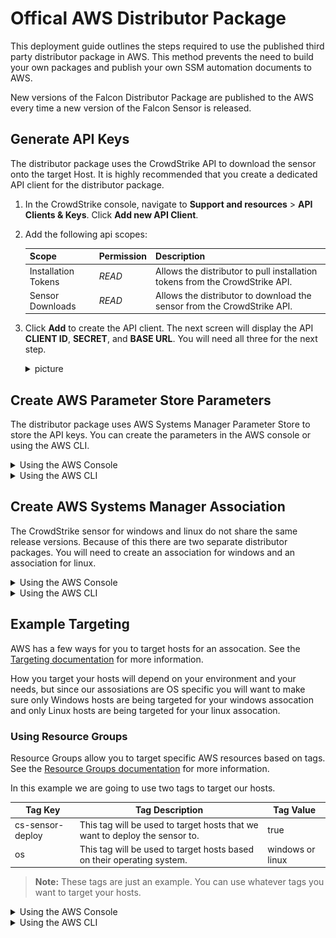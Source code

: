 # Offical AWS Distributor Package

This deployment guide outlines the steps required to use the published third party distributor package in AWS. This method prevents the need to build your own packages and publish your own SSM automation documents to AWS.

New versions of the Falcon Distributor Package are published to the AWS every time a new version of the Falcon Sensor is released.

## Generate API Keys

The distributor package uses the CrowdStrike API to download the sensor onto the target Host. It is highly recommended that you create a dedicated API client for the distributor package.

1. In the CrowdStrike console, navigate to **Support and resources** > **API Clients & Keys**. Click **Add new API Client**.
2. Add the following api scopes:

    | Scope | Permission | Description |
    | --- | --- | --- |
    | Installation Tokens | *READ* | Allows the distributor to pull installation tokens from the CrowdStrike API. |
    | Sensor Downloads | *READ* | Allows the distributor to download the sensor from the CrowdStrike API. |

3. Click **Add** to create the API client. The next screen will display the API **CLIENT ID**, **SECRET**, and **BASE URL**. You will need all three for the next step.

    <details><summary>picture</summary>
    <p>

    ![api-client-keys](./assets/api-client-keys.png)

    </p>
    </details>

## Create AWS Parameter Store Parameters

The distributor package uses AWS Systems Manager Parameter Store to store the API keys. You can create the parameters in the AWS console or using the AWS CLI.

<details><summary>Using the AWS Console</summary>
<p>

1. In your AWS console, navigate to **AWS Systems Manager** > **Application Management** > **Parameter Store**.
2. Create the following parameters

    | Default Parameter Name | Parameter Value | Parameter Type |
    | --- | --- | --- |
    | /CrowdStrike/Falcon/Cloud | The **BASE URL** from [Generate API Keys](#generate-api-keys). | SecureString |
    | /CrowdStrike/Falcon/ClientID | The **CLIENT ID** from [Generate API Keys](#generate-api-keys). |SecureString |
    | /CrowdStrike/Falcon/ClientSecret | The **SECRET** from [Generate API Keys](#generate-api-keys). | SecureString |
    > **Note:** These are the default parameter names the distributor package looks for. You can use any parameter name you want as long as you override the default values when creating the assocation in the next step.

</p>
</details>

<details><summary>Using the AWS CLI</summary>
<p>

We can use the `aws ssm put-parameter` command to create the parameters from the CLI. See the [put-parameter documentation](https://docs.aws.amazon.com/cli/latest/reference/ssm/put-parameter.html) for more information.

Create the following parameters

| Default Parameter Name | Parameter Value | Parameter Type |
| --- | --- | --- |
| /CrowdStrike/Falcon/Cloud | The **BASE URL** from [Generate API Keys](#generate-api-keys). | SecureString |
| /CrowdStrike/Falcon/ClientID | The **CLIENT ID** from [Generate API Keys](#generate-api-keys). |SecureString |
| /CrowdStrike/Falcon/ClientSecret | The **SECRET** from [Generate API Keys](#generate-api-keys). | SecureString |
> **Note:** These are the default parameter names the distributor package looks for. You can use any parameter name you want as long as you override the default values when creating the assocation in the next step.

```bash
aws ssm put-parameter \
    --name "/CrowdStrike/Falcon/ClientID" \
    --type "SecureString" \
    --description "CrowdStrike Falcon API Client ID for the distributor package" \
    --region "us-east-1" \
    --value "CLIENT_ID"
```

```bash 
aws ssm put-parameter \
    --name "/CrowdStrike/Falcon/ClientSecret" \
    --type "SecureString" \
    --description "CrowdStrike Falcon API Secret for the distributor package" \
    --region "us-east-1" \
    --value "SECRET"
```
```bash
aws ssm put-parameter \
    --name "/CrowdStrike/Falcon/Cloud" \
    --type "SecureString" \
    --description "CrowdStrike Falcon API Base URL for the distributor package" \
    --region "us-east-1" 
    --value "BASE_URL"
```

</p>
</details>

## Create AWS Systems Manager Association

The CrowdStrike sensor for windows and linux do not share the same release versions. Because of this there are two separate distributor packages. You will need to create an association for windows and an association for linux.

<details><summary>Using the AWS Console</summary>
<p>

1. In the AWS console, go to **AWS Systems Manager** > **Node Management** > **Distributor** > **Third Party**.
2. Select the package for the operating system you want to deploy.
    <details><summary>picture</summary>
    <p>

    ![distributor-third-party-tab](./assets/distributor-third-party-tab.png)

    </p>
    </details>
3. Under **Document** choose **Default at runtime** for **Document Version** (the default document version will always be the most stable)
4. Under **Execution** choose **Rate Control** 
    <details><summary>picture</summary>
    <p>

    ![execution-section](./assets/execution-section.png)

    </p>
    </details>
5. Under **Targets**, choose the method you want to use to target hosts. For more information on targeting hosts, see [Targeting](https://docs.aws.amazon.com/systems-manager/latest/userguide/running-automations-map-targets.html).
    > **Note:** Whatever method you choose to target your systems with ensure that the targeted systems are running the correct operating system for the distributor package you are using. See [Example Targeting](#Example-Targeting) for an example of targeting systems based on Resource Groups.
    <details><summary>picture</summary>
    <p>

    ![targets-section](./assets/targets-section.png)

    </p>
    </details>
6. Fill in the required parameters. 
    | Parameter Name | Description | Default Value | Required |
    | --- | --- | --- | --- |
    | PackageName | The Distributor package name. For Windows use FalconSensor-Windows, for Linux use FalconSensor-Linux. | **N/a** | Yes |
    | PackageVersion | The version of the package to install. | **N-2** | No |
    | FalconCloud | AWS SSM Parameter store name used to store **BASE URL** [created in the previous step](#create-aws-parameter-store-parameters). | **/CrowdStrike/Falcon/Cloud** | Yes |
    | FalconClientID | AWS SSM Parameter store name used to store **CLIENT ID** [created in the previous step](#create-aws-parameter-store-parameters). | **/CrowdStrike/Falcon/ClientID** | Yes |
    | FalconClientSecret | AWS SSM Parameter store name used to store **SECRET** [created in the previous step](#create-aws-parameter-store-parameters). | **/CrowdStrike/Falcon/ClientSecret** | Yes |
    | AutomationAssumeRole | The ARN of the role that the automation document will assume. | **N/a** | Yes |
    | Action | Whether to install or uninstall | **Install** | No |
    | InstallationType | The installation type. | **Uninstall and reinstall** | No |
    | InstallerParams | The parameters to pass to the installer. | **N/a** | No |

    <details><summary>picture</summary>
    <p>

    ![input-parameters-section](./assets/input-parameters-section.png)

    </p>
    </details>
7. Click **Create Association**.

</p>
</details>

<details><summary>Using the AWS CLI</summary>
<p>

We can use the `aws ssm create-association` command to create the assocation from the CLI. See the [create-association documentation](https://docs.aws.amazon.com/cli/latest/reference/ssm/create-association.html) for more information.

Here is an example of creating an association using the AWS CLI that targets a Resource Group named `crowdstrike-sensor-deploy-windows`.
```bash
aws ssm create-association \
    --name "CrowdStrike-FalconSensorDeploy" \
    --targets "Key=resource-groups:Name,Values=ssm-crowdstrike-sensor-deploy-windows" \
    --parameters "PackageName=FalconSensor-Windows" \
    --association-name "CrowdStrike-FalconSensorDeploy-Windows" \
    --region "us-east-1"
``` 

</p>
</details>

## Example Targeting

AWS has a few ways for you to target hosts for an assocation. See the [Targeting documentation](https://docs.aws.amazon.com/systems-manager/latest/userguide/running-automations-map-targets.html) for more information.

How you target your hosts will depend on your environment and your needs, but since our assosiations are OS specific you will want to make sure only Windows hosts are being targeted for your windows assocation and only Linux hosts are being targeted for your linux assocation.


### Using Resource Groups

Resource Groups allow you to target specific AWS resources based on tags. See the [Resource Groups documentation](https://docs.aws.amazon.com/ARG/latest/userguide/resource-groups.html) for more information.

In this example we are going to use two tags to target our hosts.

| Tag Key | Tag Description | Tag Value |
| --- | --- | --- |
| cs-sensor-deploy | This tag will be used to target hosts that we want to deploy the sensor to. | true |
| os | This tag will be used to target hosts based on their operating system. | windows or linux |

> **Note:** These tags are just an example. You can use whatever tags you want to target your hosts.

<details><summary>Using the AWS Console</summary>
<p>

1. In the AWS console, go to **Resource Groups** > **Resources** > **Create Resource Group**.
2. Under **Group Type** choose **Tag-based**.
3. Under **Grouping Criteria** > **Resource Type** choose **AWS::EC2::Instance**.
5. Under **Grouping Criteria** add the tags you want to use to target your hosts.
6. Under **Group Details** > Enter a **Group Name**. This will be the name of the Resource Group your assocation will target.
7. Fill in any optional fields you want.

    <details><summary>picture</summary>
    <p>

    ![create-resource-group](./assets/create-resource-group.png)

    </p>
    </details>
</p>
</details>

<details><summary>Using the AWS CLI</summary>
<p>

We can use the `aws resource-groups create-group` command to create the Resource Group from the CLI. See the [create-group documentation](https://docs.aws.amazon.com/cli/latest/reference/resource-groups/create-group.html) for more information.

Here is an example of creating a Resource Group using the AWS CLI that uses the tags we defined above.

Creating a Resource Group for Windows hosts
```bash
aws resource-groups create-group \
    --name "ssm-crowdstrike-sensor-deploy-windows" \
    --resource-query '{"Type": "TAG_FILTERS_1_0", "Query": "{\"ResourceTypeFilters\": [\"AWS::EC2::Instance\"], \"TagFilters\": [{\"Key\": \"cs-sensor-deploy\", \"Values\": [\"true\"]}, {\"Key\": \"os\", \"Values\": [\"windows\"]}]}" }' \
    --region "us-east-1"
```

Creating a Resource Group for Linux hosts
```bash
aws resource-groups create-group \
    --name "ssm-crowdstrike-sensor-deploy-linux" \
    --resource-query '{"Type": "TAG_FILTERS_1_0", "Query": "{\"ResourceTypeFilters\": [\"AWS::EC2::Instance\"], \"TagFilters\": [{\"Key\": \"cs-sensor-deploy\", \"Values\": [\"true\"]}, {\"Key\": \"os\", \"Values\": [\"linux\"]}]}" }' \
    --region "us-east-1"
```

</p>
</details>
